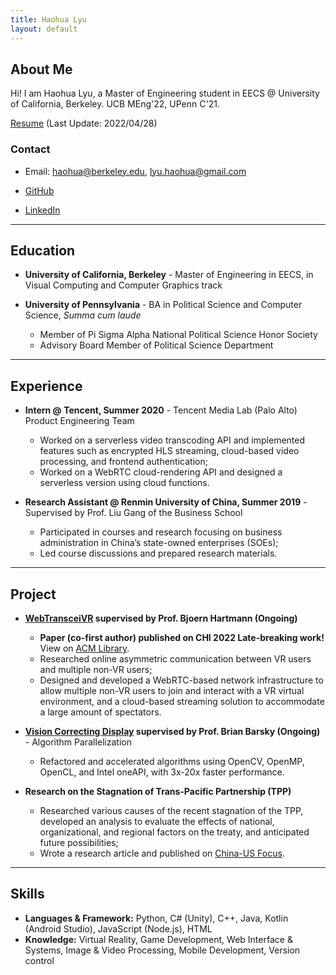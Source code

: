 ```yaml
---
title: Haohua Lyu
layout: default
---
```


## About Me

<!-- <img class="profile-picture" src="sherlock.jpg"> -->

Hi! I am Haohua Lyu, a Master of Engineering student in EECS @ University of California, Berkeley. UCB MEng'22, UPenn C'21.

[Resume](Haohua_Lyu_Resume_EN_2022_04_T.pdf) (Last Update: 2022/04/28)

### Contact

* Email: [haohua@berkeley.edu](mailto:haohua@berkeley.edu), [lyu.haohua@gmail.com](mailto:lyu.haohua@gmail.com)

* [GitHub](https://github.com/Haohua-Lyu)

* [LinkedIn](https://www.linkedin.com/in/haohualyu/)

---

## Education

* **University of California, Berkeley** - Master of Engineering in EECS, in Visual Computing and Computer Graphics track
* **University of Pennsylvania** - BA in Political Science and Computer Science, *Summa cum laude*

  - Member of Pi Sigma Alpha National Political Science Honor Society
  - Advisory Board Member of Political Science Department

---

## Experience

* **Intern @ Tencent, Summer 2020** - Tencent Media Lab (Palo Alto) Product Engineering Team

  - Worked on a serverless video transcoding API and implemented features such as encrypted HLS streaming, cloud-based video processing, and frontend authentication;
  - Worked on a WebRTC cloud-rendering API and designed a serverless version using cloud functions.

* **Research Assistant @ Renmin University of China, Summer 2019** - Supervised by Prof. Liu Gang of the Business School

  - Participated in courses and research focusing on business administration in China’s state-owned enterprises (SOEs);
  - Led course discussions and prepared research materials.

---

## Project

* **[WebTransceiVR](https://www.behance.net/gallery/133237183/WebTransceiVR-Asymmetric-VR-Collaboration-At-Scale) supervised by Prof. Bjoern Hartmann (Ongoing)**
  - **Paper (co-first author) published on CHI 2022 Late-breaking work!** View on [ACM Library](https://dl.acm.org/doi/abs/10.1145/3491101.3519816).
  - Researched online asymmetric communication between VR users and multiple non-VR users;
  - Designed and developed a WebRTC-based network infrastructure to allow multiple non-VR users to join and interact with a VR virtual environment, and a cloud-based streaming solution to accommodate a large amount of spectators.

* **[Vision Correcting Display](https://barskygroup.wixsite.com/home) supervised by Prof. Brian Barsky (Ongoing)** - Algorithm Parallelization
  
  - Refactored and accelerated algorithms using OpenCV, OpenMP, OpenCL, and Intel oneAPI, with 3x-20x faster performance.

* **Research on the Stagnation of Trans-Pacific Partnership (TPP)**

  - Researched various causes of the recent stagnation of the TPP, developed an analysis to evaluate the effects of national,
organizational, and regional factors on the treaty, and anticipated future possibilities;
  - Wrote a research article and published on [China-US Focus](https://www.chinausfocus.com/finance-economy/why-the-tpp-collapsed). 

---

## Skills
* **Languages & Framework:** Python, C# (Unity), C++, Java, Kotlin (Android Studio), JavaScript (Node.js), HTML
* **Knowledge:** Virtual Reality, Game Development, Web Interface & Systems, Image & Video Processing, Mobile Development, Version control